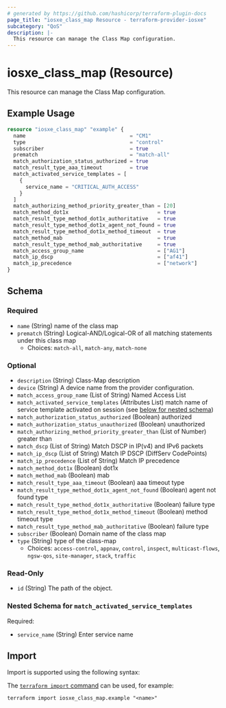 ```yaml
---
# generated by https://github.com/hashicorp/terraform-plugin-docs
page_title: "iosxe_class_map Resource - terraform-provider-iosxe"
subcategory: "QoS"
description: |-
  This resource can manage the Class Map configuration.
---
```


# iosxe_class_map (Resource)

This resource can manage the Class Map configuration.

## Example Usage

```terraform
resource "iosxe_class_map" "example" {
  name                                  = "CM1"
  type                                  = "control"
  subscriber                            = true
  prematch                              = "match-all"
  match_authorization_status_authorized = true
  match_result_type_aaa_timeout         = true
  match_activated_service_templates = [
    {
      service_name = "CRITICAL_AUTH_ACCESS"
    }
  ]
  match_authorizing_method_priority_greater_than = [20]
  match_method_dot1x                             = true
  match_result_type_method_dot1x_authoritative   = true
  match_result_type_method_dot1x_agent_not_found = true
  match_result_type_method_dot1x_method_timeout  = true
  match_method_mab                               = true
  match_result_type_method_mab_authoritative     = true
  match_access_group_name                        = ["AG1"]
  match_ip_dscp                                  = ["af41"]
  match_ip_precedence                            = ["network"]
}
```

<!-- schema generated by tfplugindocs -->
## Schema

### Required

- `name` (String) name of the class map
- `prematch` (String) Logical-AND/Logical-OR of all matching statements under this class map
  - Choices: `match-all`, `match-any`, `match-none`

### Optional

- `description` (String) Class-Map description
- `device` (String) A device name from the provider configuration.
- `match_access_group_name` (List of String) Named Access List
- `match_activated_service_templates` (Attributes List) match name of service template activated on session (see [below for nested schema](#nestedatt--match_activated_service_templates))
- `match_authorization_status_authorized` (Boolean) authorized
- `match_authorization_status_unauthorized` (Boolean) unauthorized
- `match_authorizing_method_priority_greater_than` (List of Number) greater than
- `match_dscp` (List of String) Match DSCP in IP(v4) and IPv6 packets
- `match_ip_dscp` (List of String) Match IP DSCP (DiffServ CodePoints)
- `match_ip_precedence` (List of String) Match IP precedence
- `match_method_dot1x` (Boolean) dot1x
- `match_method_mab` (Boolean) mab
- `match_result_type_aaa_timeout` (Boolean) aaa timeout type
- `match_result_type_method_dot1x_agent_not_found` (Boolean) agent not found type
- `match_result_type_method_dot1x_authoritative` (Boolean) failure type
- `match_result_type_method_dot1x_method_timeout` (Boolean) method timeout type
- `match_result_type_method_mab_authoritative` (Boolean) failure type
- `subscriber` (Boolean) Domain name of the class map
- `type` (String) type of the class-map
  - Choices: `access-control`, `appnav`, `control`, `inspect`, `multicast-flows`, `ngsw-qos`, `site-manager`, `stack`, `traffic`

### Read-Only

- `id` (String) The path of the object.

<a id="nestedatt--match_activated_service_templates"></a>
### Nested Schema for `match_activated_service_templates`

Required:

- `service_name` (String) Enter service name

## Import

Import is supported using the following syntax:

The [`terraform import` command](https://developer.hashicorp.com/terraform/cli/commands/import) can be used, for example:

```shell
terraform import iosxe_class_map.example "<name>"
```
